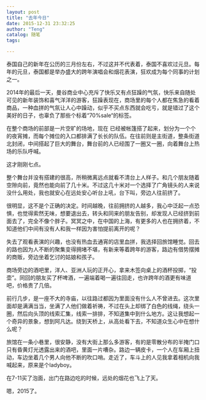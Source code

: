 ```yaml
---
layout: post
title: "去年今日"
date: 2015-12-31 23:32:25
author: "Teng"
catalog: 随笔
tags: 

---
```

泰国自己的新年在公历的三月份左右，不过这并不代表着，泰国不喜欢过元旦。每年的元旦，泰国都是举办盛大的跨年演唱会和烟花表演，狂欢成为每个同事的计划之一。

2014年的最后一天，曼谷商业中心充斥了快乐又有点狂躁的气氛，快乐来自随处可见的新年装饰和喜气洋洋的游客，狂躁表现在，商场里的每个人都在焦急的看着商品，一种血拼的气氛让人心中躁动，似乎不买点东西就会吃亏，就是错过了这个美好的日子，也辜负了那些个标着“70%sale“的标签。

在整个商场的前部是一片空旷的场地，现在 已经被帐篷搭了起来，划分为一个个的夜宵摊，而每个摊位的入口都排满了长长的队伍。在往前则是主街道，整条街道北封闭，中间搭起了巨大的舞台，舞台前的人已经围了一圈又一圈，向着舞台上热场的乐队呼喊。

这才刚刚七点。

整个舞台并没有搭建的很高，所稍微离远点就看不清台上人样子。和几个朋友随着空隙向前，竟然也能向前了几十米。不过这几十米对一个选择了广角镜头的人来说没什么用处，我也就安心在远处安心听台上吼，台下叫，旁边人往前挤了。  

很明显，这不是个正确的决定。时间越晚，往前拥挤的人越多，我心中泛起一点恐惧，也觉得索然无味，想要退出去，转头和同来的朋友告别，却发现人已经挤到前面去了，完全不像个胖子。冥冥之中，在中国的上海，有更多的人也在拥挤着，不知道他们中间有没有人和我一样因为害怕提前离开的呢？

失去了观看表演的兴趣，也没有热血去通宵的店里血拼，我选择回旅馆睡觉。回去的路也因为人不断的聚集变得拥堵不堪，有新来等着跨年的游客，路边有借势摆摊的商贩，旁边坐着乞讨的姑娘和孩子。

商场旁边的酒吧里，洋人、亚洲人玩的正开心，拿来木签向桌上的酒杯投掷，“投壶”。同回的朋友买了杯啤酒，一遍端着喝一遍往回走，也许跨年的酒更有味道吧，价格贵了几倍。

前行几步，是一座不大的寺庙，以往路过都因为里面没有什么人不曾进去。这次里面却是满满当当，坐满了人他们做着祈祷，不过在头上却绑了白色的线绳，绕头一圈，然后向头顶的线索汇集，线索一排排，不知道集中到什么地方。这让我想起一个奇异的景象，想到阿凡达。绕到天桥上，从高处看下去，不知道众生心中在想什么呢？

旅馆在一条小巷里，很安静，没有大街上那么多游客，有的是零散分布的半掩门口只有昏黄灯光透露出来的酒吧，里面一片嘈杂。路边一辆皮卡，一个人在车厢上扭动，车边坐着几个男人向他不断的吹口哨。走近了，车斗上的人见我拿着相机向我喊起来，原来是个ladyboy。

在7-11买了泡面，出门在路边吃的时候，远处的烟花也飞上了天。

嗯，2015了。